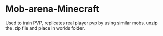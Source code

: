 # Mob-arena-Minecraft
Used to train PVP, replicates real player pvp by using similar mobs.
unzip the .zip file and place in worlds folder.
